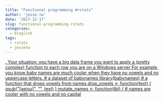 ```yaml
---
title: "Functional programming #rstats"
author: 'jesse.tw'
date: '2017-12-17'
slug: functional-programming-rstats
categories:
  - bloglink
tags:
  - rstats
  - jessetw
---
```


[. Your situation: you have a big data frame you want to apply a (pretty complex) function to each row you are on a Windows server For example, you know baby names are much cooler when they have no vowels and no uppercase letters. # a dataset of babynames library(babynames) # a function that drops vowels from names drop_vowels <- function(text) { gsub("[aeiou]", "", text) } mutate_names <- function(tbl) { # names are cooler with no vowels and no capital<i class="fas fa-external-link-alt"></i>](https://jesse.tw/post/rstats-closure-windows-parallel/)

